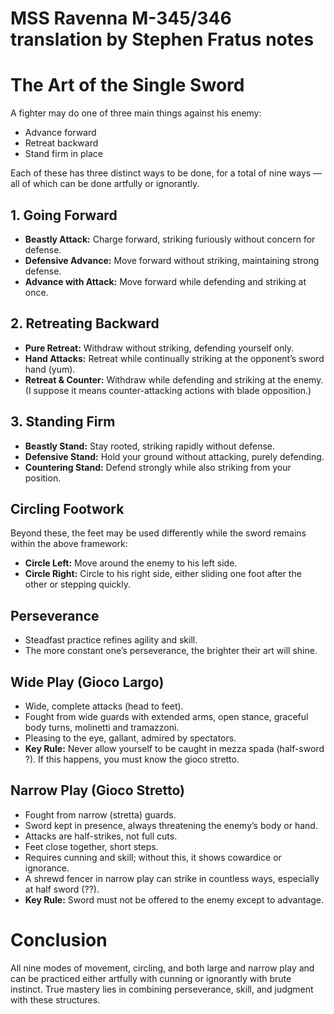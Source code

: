 # MSS Ravenna M-345/346 translation by Stephen Fratus notes

# The Art of the Single Sword

A fighter may do one of three main things against his enemy:
- Advance forward
- Retreat backward
- Stand firm in place

Each of these has three distinct ways to be done, for a total of nine ways — all of which can be done artfully or ignorantly.


## 1. Going Forward
- **Beastly Attack:** Charge forward, striking furiously without concern for defense.
- **Defensive Advance:** Move forward without striking, maintaining strong defense.
- **Advance with Attack:** Move forward while defending and striking at once.


## 2. Retreating Backward
- **Pure Retreat:** Withdraw without striking, defending yourself only.
- **Hand Attacks:** Retreat while continually striking at the opponent’s sword hand (yum).
- **Retreat & Counter:** Withdraw while defending and striking at the enemy. (I suppose it means counter-attacking actions with blade opposition.)


## 3. Standing Firm
- **Beastly Stand:** Stay rooted, striking rapidly without defense.
- **Defensive Stand:** Hold your ground without attacking, purely defending.
- **Countering Stand:** Defend strongly while also striking from your position.


## Circling Footwork
Beyond these, the feet may be used differently while the sword remains within the above framework:
- **Circle Left:** Move around the enemy to his left side.
- **Circle Right:** Circle to his right side, either sliding one foot after the other or stepping quickly.


## Perseverance
- Steadfast practice refines agility and skill.
- The more constant one’s perseverance, the brighter their art will shine.


## Wide Play (Gioco Largo)
- Wide, complete attacks (head to feet).
- Fought from wide guards with extended arms, open stance, graceful body turns, molinetti and tramazzoni.
- Pleasing to the eye, gallant, admired by spectators.
- **Key Rule:** Never allow yourself to be caught in mezza spada (half-sword ?). If this happens, you must know the gioco stretto.


## Narrow Play (Gioco Stretto)
- Fought from narrow (stretta) guards.
- Sword kept in presence, always threatening the enemy’s body or hand.
- Attacks are half-strikes, not full cuts.
- Feet close together, short steps.
- Requires cunning and skill; without this, it shows cowardice or ignorance.
- A shrewd fencer in narrow play can strike in countless ways, especially at half sword (??).
- **Key Rule:** Sword must not be offered to the enemy except to advantage.


# Conclusion
All nine modes of movement, circling, and both large and narrow play and can be practiced either artfully with cunning or ignorantly with brute instinct. True mastery lies in combining perseverance, skill, and judgment with these structures.  
